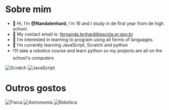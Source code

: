    # Sobre mim
- 👋 Hi, I’m **@Nandalenhard**, i'm 16 and i study in de first year from de high school.
- :100: My contact email is: fernanda.lenhard@escola.pr.gov.br
- 👀 I’m interested in learning to program using all forms of languages.
- 🌱 I’m currently learning JavaScript, Scratch and python 
- :-1:I take a robotics course and learn python so my projects are all on the school's computers

![Scratch](https://img.shields.io/badge/-scratch-green)
![JavaScript](https://img.shields.io/badge/-JavaScript-blue)

# Outros gostos 
![Fisica](https://img.shields.io/badge/-fisica-yellow)
![Astronomia](https://img.shields.io/badge/-astronomia-brightgreen)
![Robótica](https://img.shields.io/badge/-rob%C3%B3tica-lightgrey)

